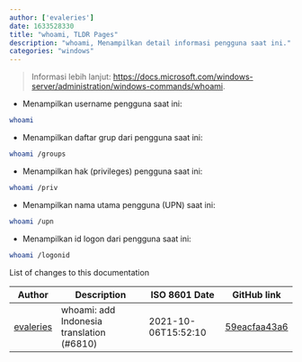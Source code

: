 ```yaml
---
author: ['evaleries']
date: 1633528330
title: "whoami, TLDR Pages"
description: "whoami, Menampilkan detail informasi pengguna saat ini."
categories: "windows"
---
```

> Informasi lebih lanjut: <https://docs.microsoft.com/windows-server/administration/windows-commands/whoami>.

- Menampilkan username pengguna saat ini:

```bash
whoami
```

- Menampilkan daftar grup dari pengguna saat ini:

```bash
whoami /groups
```

- Menampilkan hak (privileges) pengguna saat ini:

```bash
whoami /priv
```

- Menampilkan nama utama pengguna (UPN) saat ini:

```bash
whoami /upn
```

- Menampilkan id logon dari pengguna saat ini:

```bash
whoami /logonid
```
List of changes to this documentation


Author | Description | ISO 8601 Date | GitHub link
------|-----|-----|-----
[evaleries](mailto:48923153+evaleries@users.noreply.github.com) | whoami: add Indonesia translation (#6810) | 2021-10-06T15:52:10 | [59eacfaa43a6](https://github.com/tldr-pages/tldr/commit/59eacfaa43a604fe0fc3042a00b9eaf5bbcb926a)

